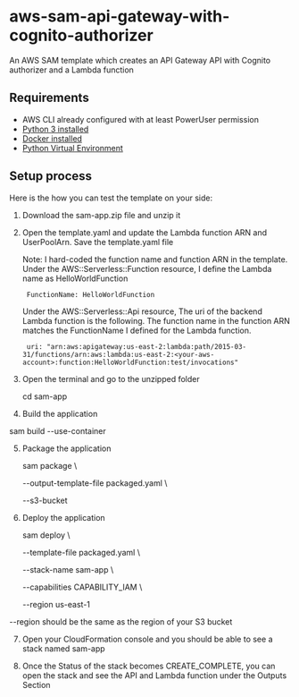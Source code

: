 # aws-sam-api-gateway-with-cognito-authorizer

An AWS SAM template which creates an API Gateway API with Cognito authorizer and a Lambda function


## Requirements

* AWS CLI already configured with at least PowerUser permission
* [Python 3 installed](https://www.python.org/downloads/)
* [Docker installed](https://www.docker.com/community-edition)
* [Python Virtual Environment](http://docs.python-guide.org/en/latest/dev/virtualenvs/)

## Setup process

Here is the how you can test the template on your side:

1. Download the sam-app.zip file and unzip it

2. Open the template.yaml and update the Lambda function ARN and UserPoolArn. Save the template.yaml file

	Note: I hard-coded the function name and function ARN in the template. Under the AWS::Serverless::Function resource, I define the Lambda name as HelloWorldFunction

		FunctionName: HelloWorldFunction

	Under the AWS::Serverless::Api resource, The uri of the backend Lambda function is the following. The function name in the function ARN matches the FunctionName I defined for the Lambda function.

		uri: "arn:aws:apigateway:us-east-2:lambda:path/2015-03-31/functions/arn:aws:lambda:us-east-2:<your-aws-account>:function:HelloWorldFunction:test/invocations"

3. Open the terminal and go to the unzipped folder

	cd sam-app

4. Build the application

  sam build --use-container

5. Package the application

	sam package \

    --output-template-file packaged.yaml \

    --s3-bucket <your-s3-bucket-name>

6. Deploy the application

	sam deploy \

    --template-file packaged.yaml \

    --stack-name sam-app \

    --capabilities CAPABILITY_IAM \

    --region us-east-1


--region should be the same as the region of your S3 bucket


7. Open your CloudFormation console and you should be able to see a stack named sam-app

8. Once the Status of the stack becomes CREATE_COMPLETE, you can open the stack and see the API and Lambda function under the Outputs Section

